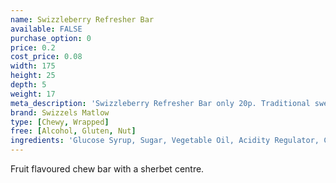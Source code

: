 ```yaml
---
name: Swizzleberry Refresher Bar
available: FALSE
purchase_option: 0
price: 0.2
cost_price: 0.08
width: 175
height: 25
depth: 5
weight: 17
meta_description: 'Swizzleberry Refresher Bar only 20p. Traditional sweets and more at Humbugs Confectionery Store. Specialists in satisfying your sweet tooth!'
brand: Swizzels Matlow
type: [Chewy, Wrapped]
free: [Alcohol, Gluten, Nut]
ingredients: 'Glucose Syrup, Sugar, Vegetable Oil, Acidity Regulator, Citric Acid, Gelling Agent, Gelatine, Stearic Acid, Modified Starch, Flavourings, Emulsifier, Glycerol Mono Saturate, Anti-Caking Agent, Magnesium Carbonate, Magnesium Stearate, Colour, Anthocyanin'
---
```

Fruit flavoured chew bar with a sherbet centre.